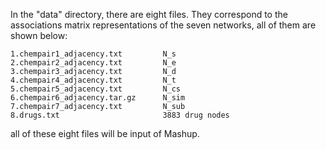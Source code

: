 In the "data" directory, there are eight files. They correspond to the associations matrix representations of the seven networks, all of them are shown below:
```
1.chempair1_adjacency.txt         N_s
2.chempair2_adjacency.txt         N_e
3.chempair3_adjacency.txt         N_d
4.chempair4_adjacency.txt         N_t
5.chempair5_adjacency.txt         N_cs
6.chempair6_adjacency.tar.gz      N_sim
7.chempair7_adjacency.txt         N_sub
8.drugs.txt                       3883 drug nodes
```
all of these eight files will be input of Mashup.